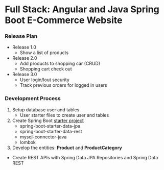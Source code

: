 # Full Stack: Angular and Java Spring Boot E-Commerce Website

### Release Plan
- Release 1.0
    - Show a list of products
- Release 2.0
    - Add products to shopping car (CRUD)
    - Shopping cart check out
- Release 3.0
    - User login/lout security
    - Track previous orders for logged in users

### Development Process
1. Setup database user and tables
    - User starter files to create user and tables
2. Create Spring Boot [starter project](https://starter.spring.io)
    - spring-boot-starter-data-jpa
    - spring-boot-starter-data-rest
    - mysql-connector-java
    - lombok
4. Develop the entities: **Product** and **ProductCategory**
- Create REST APIs with Spring Data JPA Repositories and Spring Data REST

